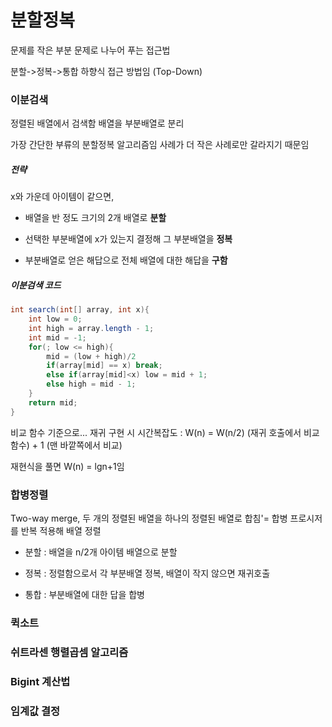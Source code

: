 # 분할정복

문제를 작은 부분 문제로 나누어 푸는 접근법

분할->정복->통합
하향식 접근 방법임 (Top-Down)


### 이분검색

정렬된 배열에서 검색함
배열을 부분배열로 분리

가장 간단한 부류의 분할정복 알고리즘임
사례가 더 작은 사례로만 갈라지기 때문임

##### 전략

x와 가운데 아이템이 같으면,

* 배열을 반 정도 크기의 2개 배열로 **분할**

* 선택한 부분배열에 x가 있는지 결정해 그 부분배열을 **정복**

* 부분배열로 얻은 해답으로 전체 배열에 대한 해답을 **구함**

##### 이분검색 코드

```java
int search(int[] array, int x){
    int low = 0;
    int high = array.length - 1;
    int mid = -1;
    for(; low <= high){
        mid = (low + high)/2
        if(array[mid] == x) break;
        else if(array[mid]<x) low = mid + 1;
        else high = mid - 1;
    }
    return mid;
}
```

비교 함수 기준으로...
재귀 구현 시 시간복잡도 : W(n) = W(n/2) (재귀 호출에서 비교 함수) + 1 (맨 바깥쪽에서 비교)

재현식을 풀면 W(n) = lgn+1임

### 합병정렬

Two-way merge, 두 개의 정렬된 배열을 하나의 정렬된 배열로 합침'=
합병 프로시저를 반복 적용해 배열 정렬

* 분할 : 배열을 n/2개 아이템 배열으로 분할

* 정복 : 정렬함으로서 각 부분배열 정복, 배열이 작지 않으면 재귀호출

* 통합 : 부분배열에 대한 답을 합병

### 퀵소트

### 쉬트라센 행렬곱셈 알고리즘

### Bigint 계산법

### 임계값 결정